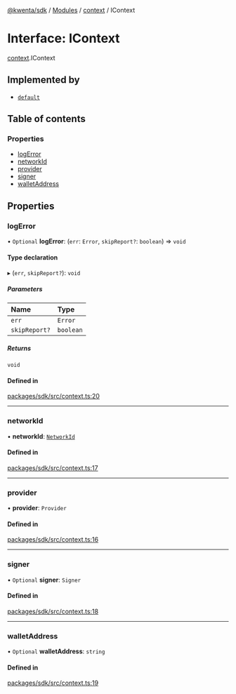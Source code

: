 [@kwenta/sdk](../README.md) / [Modules](../modules.md) / [context](../modules/context.md) / IContext

# Interface: IContext

[context](../modules/context.md).IContext

## Implemented by

- [`default`](../classes/context.default.md)

## Table of contents

### Properties

- [logError](context.IContext.md#logerror)
- [networkId](context.IContext.md#networkid)
- [provider](context.IContext.md#provider)
- [signer](context.IContext.md#signer)
- [walletAddress](context.IContext.md#walletaddress)

## Properties

### logError

• `Optional` **logError**: (`err`: `Error`, `skipReport?`: `boolean`) => `void`

#### Type declaration

▸ (`err`, `skipReport?`): `void`

##### Parameters

| Name | Type |
| :------ | :------ |
| `err` | `Error` |
| `skipReport?` | `boolean` |

##### Returns

`void`

#### Defined in

[packages/sdk/src/context.ts:20](https://github.com/Kwenta/kwenta/blob/935f91508/packages/sdk/src/context.ts#L20)

___

### networkId

• **networkId**: [`NetworkId`](../modules/types_common.md#networkid)

#### Defined in

[packages/sdk/src/context.ts:17](https://github.com/Kwenta/kwenta/blob/935f91508/packages/sdk/src/context.ts#L17)

___

### provider

• **provider**: `Provider`

#### Defined in

[packages/sdk/src/context.ts:16](https://github.com/Kwenta/kwenta/blob/935f91508/packages/sdk/src/context.ts#L16)

___

### signer

• `Optional` **signer**: `Signer`

#### Defined in

[packages/sdk/src/context.ts:18](https://github.com/Kwenta/kwenta/blob/935f91508/packages/sdk/src/context.ts#L18)

___

### walletAddress

• `Optional` **walletAddress**: `string`

#### Defined in

[packages/sdk/src/context.ts:19](https://github.com/Kwenta/kwenta/blob/935f91508/packages/sdk/src/context.ts#L19)
